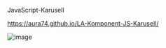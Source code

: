 JavaScript-Karusell

https://aura74.github.io/LA-Komponent-JS-Karusell/

![image](https://user-images.githubusercontent.com/50366078/230791686-97522544-5ad7-41f9-9dc0-016c61d54819.png)
